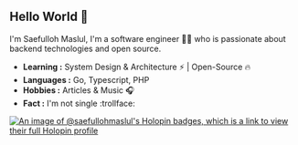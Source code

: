 ## Hello World :clap:

I'm Saefulloh Maslul, I'm a software engineer :man_technologist: who is passionate about backend technologies and open source. 

-  **Learning :** System Design & Architecture :zap: | Open-Source :fire:	
-  **Languages :** Go, Typescript, PHP
-  **Hobbies :** Articles & Music :headphones:
-  **Fact :** I'm not single :trollface: 

[![An image of @saefullohmaslul's Holopin badges, which is a link to view their full Holopin profile](https://holopin.me/saefullohmaslul)](https://holopin.io/@saefullohmaslul)